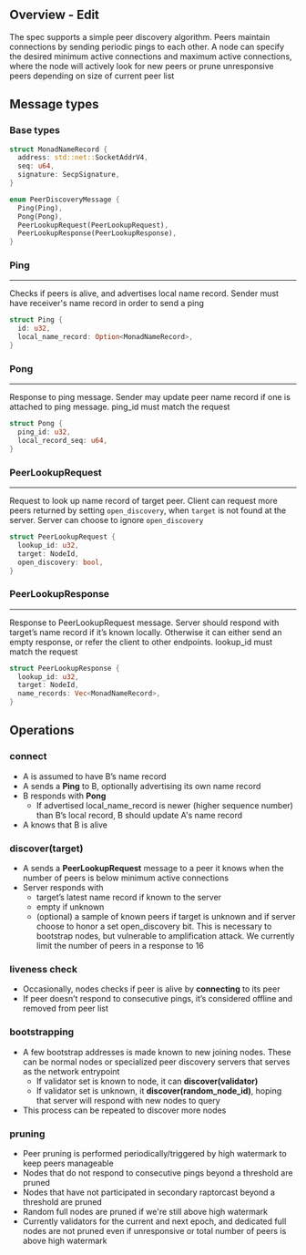 ## Overview - Edit

The spec supports a simple peer discovery algorithm. Peers maintain connections by sending periodic pings to each other. A node can specify the desired minimum active connections and maximum active connections, where the node will actively look for new peers or prune unresponsive peers depending on size of current peer list

## Message types

### Base types

```rust
struct MonadNameRecord {
  address: std::net::SocketAddrV4,
  seq: u64,
  signature: SecpSignature,
}

enum PeerDiscoveryMessage {
  Ping(Ping),
  Pong(Pong),
  PeerLookupRequest(PeerLookupRequest),
  PeerLookupResponse(PeerLookupResponse),
}
```

### Ping

---

Checks if peers is alive, and advertises local name record. Sender must have receiver's name record in order to send a ping

```rust
struct Ping {
  id: u32,
  local_name_record: Option<MonadNameRecord>,
}
```

### Pong

---

Response to ping message. Sender may update peer name record if one is attached to ping message. ping_id must match the request

```rust
struct Pong {
  ping_id: u32,
  local_record_seq: u64,
}
```

### PeerLookupRequest

---

Request to look up name record of target peer. Client can request more peers returned by setting `open_discovery`, when `target` is not found at the server. Server can choose to ignore `open_discovery`

```rust
struct PeerLookupRequest {
  lookup_id: u32,
  target: NodeId,
  open_discovery: bool,
}
```

### PeerLookupResponse

---

Response to PeerLookupRequest message. Server should respond with target’s name record if it’s known locally. Otherwise it can either send an empty response, or refer the client to other endpoints. lookup_id must match the request

```rust
struct PeerLookupResponse {
  lookup_id: u32,
  target: NodeId,
  name_records: Vec<MonadNameRecord>,
}
```

## Operations

### connect

- A is assumed to have B’s name record
- A sends a **Ping** to B, optionally advertising its own name record
- B responds with **Pong**
    - If advertised local_name_record is newer (higher sequence number) than B’s local record, B should update A's name record
- A knows that B is alive

### discover(target)

- A sends a **PeerLookupRequest** message to a peer it knows when the number of peers is below minimum active connections
- Server responds with
    - target’s latest name record if known to the server
    - empty if unknown
    - (optional) a sample of known peers if target is unknown and if server choose to honor a set open_discovery bit. This is necessary to bootstrap nodes, but vulnerable to amplification attack. We currently limit the number of peers in a response to 16

### liveness check

- Occasionally, nodes checks if peer is alive by **connecting** to its peer
- If peer doesn’t respond to consecutive pings, it’s considered offline and removed from peer list

### bootstrapping

- A few bootstrap addresses is made known to new joining nodes. These can be normal nodes or specialized peer discovery servers that serves as the network entrypoint
    - If validator set is known to node, it can **discover(validator)**
    - If validator set is unknown, it **discover(random_node_id)**, hoping that server will respond with new nodes to query
- This process can be repeated to discover more nodes

### pruning

- Peer pruning is performed periodically/triggered by high watermark to keep peers manageable
- Nodes that do not respond to consecutive pings beyond a threshold are pruned
- Nodes that have not participated in secondary raptorcast beyond a threshold are pruned
- Random full nodes are pruned if we're still above high watermark
- Currently validators for the current and next epoch, and dedicated full nodes are not pruned even if unresponsive or total number of peers is above high watermark

